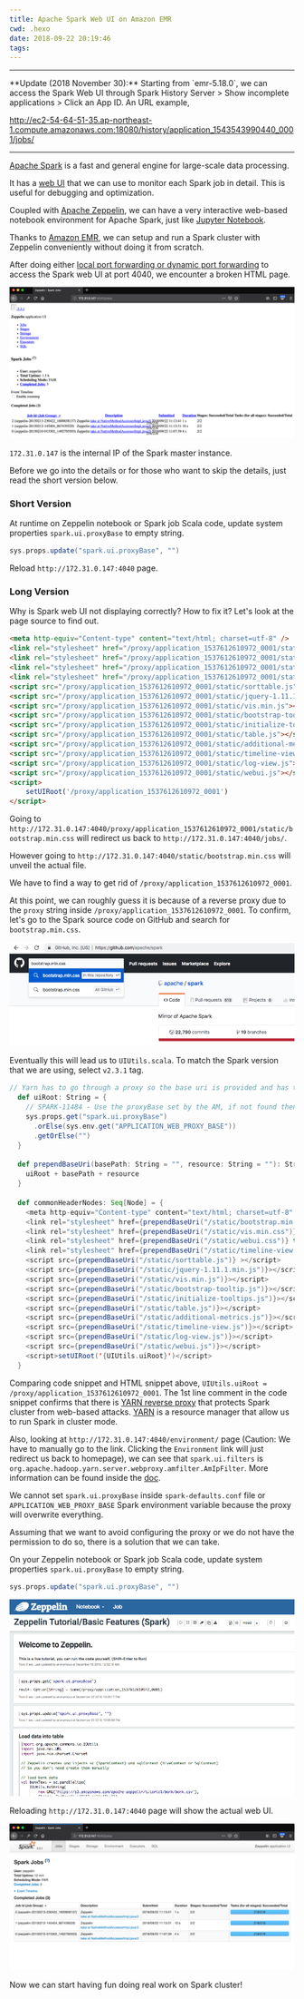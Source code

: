 ```yaml
---
title: Apache Spark Web UI on Amazon EMR
cwd: .hexo
date: 2018-09-22 20:19:46
tags:
---
```



<hr/>
**Update (2018 November 30):** Starting from `emr-5.18.0`, we can access the Spark Web UI through Spark History Server > Show incomplete applications > Click an App ID. An URL example,

http://ec2-54-64-51-35.ap-northeast-1.compute.amazonaws.com:18080/history/application_1543543990440_0001/jobs/
<hr/>


[Apache Spark](https://spark.apache.org/) is a fast and general engine for large-scale data processing.

It has a [web UI](https://spark.apache.org/docs/latest/monitoring.html) that we can use to monitor each Spark job in detail. This is useful for debugging and optimization.

Coupled with [Apache Zeppelin](https://zeppelin.apache.org/), we can have a very interactive web-based notebook environment for Apache Spark, just like [Jupyter Notebook](http://jupyter.org/).

Thanks to [Amazon EMR](https://aws.amazon.com/emr/), we can setup and run a Spark cluster with Zeppelin conveniently without doing it from scratch.

After doing either [local port forwarding or dynamic port forwarding](https://docs.aws.amazon.com/emr/latest/ManagementGuide/emr-web-interfaces.html) to access the Spark web UI at port 4040, we encounter a broken HTML page.

![Broken Spark Web UI](/images/spark_web_ui_broken.png)

`172.31.0.147` is the internal IP of the Spark master instance.

Before we go into the details or for those who want to skip the details, just read the short version below.

### Short Version
At runtime on Zeppelin notebook or Spark job Scala code, update system properties `spark.ui.proxyBase` to empty string.
```scala
sys.props.update("spark.ui.proxyBase", "")
```
Reload `http://172.31.0.147:4040` page.

### Long Version
Why is Spark web UI not displaying correctly? How to fix it? Let's look at the page source to find out.
```html
<meta http-equiv="Content-type" content="text/html; charset=utf-8" />
<link rel="stylesheet" href="/proxy/application_1537612610972_0001/static/bootstrap.min.css" type="text/css" />
<link rel="stylesheet" href="/proxy/application_1537612610972_0001/static/vis.min.css" type="text/css" />
<link rel="stylesheet" href="/proxy/application_1537612610972_0001/static/webui.css" type="text/css" />
<link rel="stylesheet" href="/proxy/application_1537612610972_0001/static/timeline-view.css" type="text/css" />
<script src="/proxy/application_1537612610972_0001/static/sorttable.js"></script>
<script src="/proxy/application_1537612610972_0001/static/jquery-1.11.1.min.js"></script>
<script src="/proxy/application_1537612610972_0001/static/vis.min.js"></script>
<script src="/proxy/application_1537612610972_0001/static/bootstrap-tooltip.js"></script>
<script src="/proxy/application_1537612610972_0001/static/initialize-tooltips.js"></script>
<script src="/proxy/application_1537612610972_0001/static/table.js"></script>
<script src="/proxy/application_1537612610972_0001/static/additional-metrics.js"></script>
<script src="/proxy/application_1537612610972_0001/static/timeline-view.js"></script>
<script src="/proxy/application_1537612610972_0001/static/log-view.js"></script>
<script src="/proxy/application_1537612610972_0001/static/webui.js"></script>
<script>
    setUIRoot('/proxy/application_1537612610972_0001')
</script>
```
Going to `http://172.31.0.147:4040/proxy/application_1537612610972_0001/static/bootstrap.min.css` will redirect us back to `http://172.31.0.147:4040/jobs/`.

However going to `http://172.31.0.147:4040/static/bootstrap.min.css` will unveil the actual file.

We have to find a way to get rid of `/proxy/application_1537612610972_0001`.

At this point, we can roughly guess it is because of a reverse proxy due to the `proxy` string inside `/proxy/application_1537612610972_0001`. To confirm, let's go to the Spark source code on GitHub and search for `bootstrap.min.css`.

![Search Spark Source Code](/images/search_spark_src.png)

Eventually this will lead us to `UIUtils.scala`. To match the Spark version that we are using, select `v2.3.1` tag.

```scala UIUtils.scala https://github.com/apache/spark/blob/v2.3.1/core/src/main/scala/org/apache/spark/ui/UIUtils.scala#L151-L179
// Yarn has to go through a proxy so the base uri is provided and has to be on all links
  def uiRoot: String = {
    // SPARK-11484 - Use the proxyBase set by the AM, if not found then use env.
    sys.props.get("spark.ui.proxyBase")
      .orElse(sys.env.get("APPLICATION_WEB_PROXY_BASE"))
      .getOrElse("")
  }

  def prependBaseUri(basePath: String = "", resource: String = ""): String = {
    uiRoot + basePath + resource
  }

  def commonHeaderNodes: Seq[Node] = {
    <meta http-equiv="Content-type" content="text/html; charset=utf-8" />
    <link rel="stylesheet" href={prependBaseUri("/static/bootstrap.min.css")} type="text/css"/>
    <link rel="stylesheet" href={prependBaseUri("/static/vis.min.css")} type="text/css"/>
    <link rel="stylesheet" href={prependBaseUri("/static/webui.css")} type="text/css"/>
    <link rel="stylesheet" href={prependBaseUri("/static/timeline-view.css")} type="text/css"/>
    <script src={prependBaseUri("/static/sorttable.js")} ></script>
    <script src={prependBaseUri("/static/jquery-1.11.1.min.js")}></script>
    <script src={prependBaseUri("/static/vis.min.js")}></script>
    <script src={prependBaseUri("/static/bootstrap-tooltip.js")}></script>
    <script src={prependBaseUri("/static/initialize-tooltips.js")}></script>
    <script src={prependBaseUri("/static/table.js")}></script>
    <script src={prependBaseUri("/static/additional-metrics.js")}></script>
    <script src={prependBaseUri("/static/timeline-view.js")}></script>
    <script src={prependBaseUri("/static/log-view.js")}></script>
    <script src={prependBaseUri("/static/webui.js")}></script>
    <script>setUIRoot('{UIUtils.uiRoot}')</script>
  }
```
Comparing code snippet and HTML snippet above, `UIUtils.uiRoot = /proxy/application_1537612610972_0001`. The 1st line comment in the code snippet confirms that there is [YARN reverse proxy](https://hadoop.apache.org/docs/current/hadoop-yarn/hadoop-yarn-site/WebApplicationProxy.html) that protects Spark cluster from web-based attacks. [YARN](https://spark.apache.org/docs/latest/running-on-yarn.html) is a resource manager that allow us to run Spark in cluster mode.

Also, looking at `http://172.31.0.147:4040/environment/` page (Caution: We have to manually go to the link. Clicking the `Environment` link will just redirect us back to homepage), we can see that `spark.ui.filters` is `org.apache.hadoop.yarn.server.webproxy.amfilter.AmIpFilter`. More information can be found inside the [doc](https://spark.apache.org/docs/latest/configuration.html).

We cannot set `spark.ui.proxyBase` inside `spark-defaults.conf` file or `APPLICATION_WEB_PROXY_BASE` Spark environment variable because the proxy will overwrite everything.

Assuming that we want to avoid configuring the proxy or we do not have the permission to do so, there is a solution that we can take.

On your Zeppelin notebook or Spark job Scala code, update system properties `spark.ui.proxyBase` to empty string.

```scala
sys.props.update("spark.ui.proxyBase", "")
```

![Update System Properties](/images/zeppelin_update_sys_prop_spark_ui_proxybase.png)

Reloading `http://172.31.0.147:4040` page will show the actual web UI.

![Actual Spark Web UI](/images/actual_spark_web_ui.png)

Now we can start having fun doing real work on Spark cluster!






